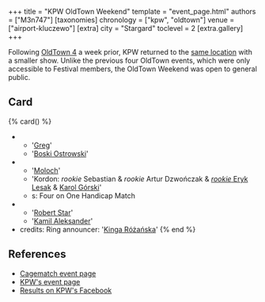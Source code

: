 +++
title = "KPW OldTown Weekend"
template = "event_page.html"
authors = ["M3n747"]
[taxonomies]
chronology = ["kpw", "oldtown"]
venue = ["airport-kluczewo"]
[extra]
city = "Stargard"
toclevel = 2
[extra.gallery]
+++

Following [OldTown 4](@/e/kpw/2019-07-13-kpw-oldtown-4.md) a week prior, KPW returned to the [same location](@/v/stargard-lotnisko-kluczewo.md) with a smaller show. Unlike the previous four OldTown events, which were only accessible to Festival members, the OldTown Weekend was open to general public.

## Card

{% card() %}
- - '[Greg](@/w/greg.md)'
  - '[Boski Ostrowski](@/w/ostrowski.md)'
- - '[Moloch](@/w/moloch.md)'
  - 'Kordon: _rookie_ Sebastian & _rookie_ Artur Dzwończak & [_rookie_ Eryk Lesak](@/w/eryk-lesak.md) & [Karol Górski](@/w/iskra.md)'
  - s: Four on One Handicap Match
- - '[Robert Star](@/w/robert-star.md)'
  - '[Kamil Aleksander](@/w/kamil-aleksander.md)'
- credits:
    Ring announcer: '[Kinga Różańska](@/w/kinga-miotke.md)'
{% end %}

## References

* [Cagematch event page](https://www.cagematch.net/?id=1&nr=319862)
* [KPW's event page](https://kpwrestling.pl/events/OldTown-Weekend/)
* [Results on KPW's Facebook](https://www.facebook.com/kpwrestling/posts/pfbid028GyhhXdLLYLKPEUWeFYWtA6bx8ZPDH8LssxwCYhUK1ir7dBPCjpMvCsR66tSxqwXl)
